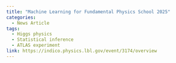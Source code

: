 ```yaml
---
title: "Machine Learning for Fundamental Physics School 2025"
categories:
  - News Article
tags:
  - Higgs physics
  - Statistical inference
  - ATLAS experiment
link: https://indico.physics.lbl.gov/event/3174/overview
---
```

